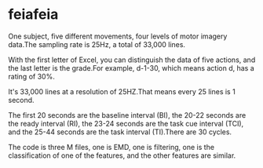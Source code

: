 # feiafeia
One subject, five different movements, four levels of motor imagery data.The sampling rate is 25Hz, a total of 33,000 lines.

With the first letter of Excel, you can distinguish the data of five actions, and the last letter is the grade.For example, d-1-30, which means action d, has a rating of 30%.

It's 33,000 lines at a resolution of 25HZ.That means every 25 lines is 1 second.

The first 20 seconds are the baseline interval (BI), the 20-22 seconds are the ready interval (RI), the 23-24 seconds are the task cue interval (TCI), and the 25-44 seconds are the task interval (TI).There are 30 cycles.
 
 The code is three M files, one is EMD, one is filtering, one is the classification of one of the features, and the other features are similar.
